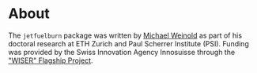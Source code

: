 # About

The `jetfuelburn` package was written by [Michael Weinold](https://github.com/michaelweinold?tab=repositories) as part of his doctoral research at ETH Zurich and Paul Scherrer Institute (PSI). Funding was provided by the Swiss Innovation Agency Innosuisse through the ["WISER" Flagship Project](https://wiser-climate.com).

